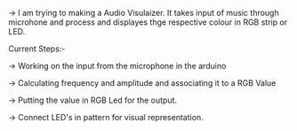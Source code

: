 -> I am trying to making a Audio Visulaizer. It takes input of music through microhone and process and displayes thge respective colour in RGB strip or LED.

Current Steps:-

-> Working on the input from the microphone in the arduino

-> Calculating frequency and amplitude and associating it to a RGB Value

-> Putting the value in RGB Led for the output.

-> Connect LED's in pattern for visual representation.

